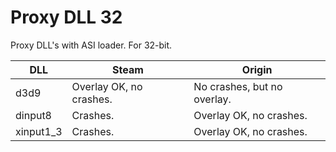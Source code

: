 # Proxy DLL 32

Proxy DLL's with ASI loader. For 32-bit.

DLL | Steam | Origin
------------ | ------------- | -------------
d3d9 | Overlay OK, no crashes. | No crashes, but no overlay.
dinput8 | Crashes. | Overlay OK, no crashes.
xinput1_3 | Crashes. | Overlay OK, no crashes.